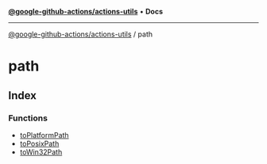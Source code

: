 [**@google-github-actions/actions-utils**](../README.md) • **Docs**

***

[@google-github-actions/actions-utils](../modules.md) / path

# path

## Index

### Functions

- [toPlatformPath](functions/toPlatformPath.md)
- [toPosixPath](functions/toPosixPath.md)
- [toWin32Path](functions/toWin32Path.md)
